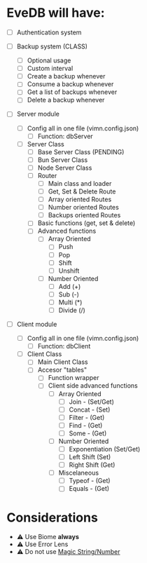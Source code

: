 # EveDB will have:
- [ ] Authentication system

- [ ] Backup system (CLASS)
  - [ ] Optional usage
  - [ ] Custom interval
  - [ ] Create a backup whenever
  - [ ] Consume a backup whenever
  - [ ] Get a list of backups whenever
  - [ ] Delete a backup whenever

- [ ] Server module
  - [ ] Config all in one file (vimn.config.json)
    - [ ] Function: dbServer
  - [ ] Server Class
    - [ ] Base Server Class (PENDING)
    - [ ] Bun Server Class
    - [ ] Node Server Class
    - [ ] Router
      - [ ] Main class and loader
      - [ ] Get, Set & Delete Route
      - [ ] Array oriented Routes
      - [ ] Number oriented Routes
      - [ ] Backups oriented Routes
    - [ ] Basic functions (get, set & delete)
    - [ ] Advanced functions
      - [ ] Array Oriented
        - [ ] Push
        - [ ] Pop
        - [ ] Shift
        - [ ] Unshift
      - [ ] Number Oriented
        - [ ] Add (+)
        - [ ] Sub (-)
        - [ ] Multi (*)
        - [ ] Divide (/)

- [ ] Client module
  - [ ] Config all in one file (vimn.config.json)
    - [ ] Function: dbClient
  - [ ] Client Class
    - [ ] Main Client Class
    - [ ] Accesor "tables"
      - [ ] Function wrapper
      - [ ] Client side advanced functions
        - [ ] Array Oriented
          - [ ] Join - (Set/Get)
          - [ ] Concat - (Set)
          - [ ] Filter - (Get)
          - [ ] Find - (Get)
          - [ ] Some - (Get)
        - [ ] Number Oriented
          - [ ] Exponentiation (Set/Get)
          - [ ] Left Shift (Set)
          - [ ] Right Shift (Get)
        - [ ] Miscelaneous
          - [ ] Typeof - (Get)
          - [ ] Equals - (Get)

# Considerations
- ⚠ Use Biome **always**
- ⚠ Use Error Lens
- ⚠ Do not use [Magic String/Number](https://www.youtube.com/watch?v=UrcxotUmThU)